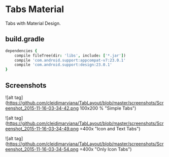 # Tabs Material
Tabs with Material Design.

## build.gradle

```j
dependencies {
    compile fileTree(dir: 'libs', include: ['*.jar'])
    compile 'com.android.support:appcompat-v7:23.0.1'
    compile 'com.android.support:design:23.0.1'
}
```

## Screenshots

![alt tag](https://github.com/cleidimarviana/TabLayout/blob/master/screenshots/Screenshot_2015-11-16-03-34-42.png 100x200 % "Simple Tabs")

![alt tag](https://github.com/cleidimarviana/TabLayout/blob/master/screenshots/Screenshot_2015-11-16-03-34-49.png =400x "Icon and Text Tabs")

![alt tag](https://github.com/cleidimarviana/TabLayout/blob/master/screenshots/Screenshot_2015-11-16-03-34-54.png =400x "Only Icon Tabs")
